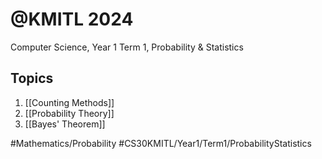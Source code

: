 # @KMITL 2024
Computer Science, Year 1 Term 1, Probability & Statistics
## Topics
1. [[Counting Methods]]
2. [[Probability Theory]]
3. [[Bayes' Theorem]]

#Mathematics/Probability
#CS30KMITL/Year1/Term1/ProbabilityStatistics